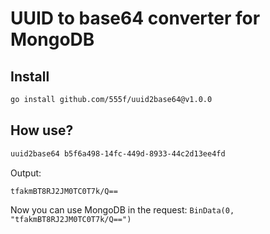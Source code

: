 # UUID to base64 converter for MongoDB

## Install 

```sh
go install github.com/555f/uuid2base64@v1.0.0
```

## How use?

```sh
uuid2base64 b5f6a498-14fc-449d-8933-44c2d13ee4fd
```

Output:

```sh
tfakmBT8RJ2JM0TC0T7k/Q==
```

Now you can use MongoDB in the request: `BinData(0, "tfakmBT8RJ2JM0TC0T7k/Q==")`
